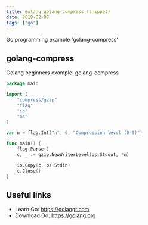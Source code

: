 ```yaml
---
title: Golang golang-compress (snippet)
date: 2019-02-07
tags: ["go"]
---
```

Go programming example 'golang-compress'


## golang-compress

Golang beginners example: golang-compress

```go
package main

import (
	"compress/gzip"
	"flag"
	"io"
	"os"
)

var n = flag.Int("n", 6, "Compression level (0-9)")

func main() {
	flag.Parse()
	c, _ := gzip.NewWriterLevel(os.Stdout, *n)

	io.Copy(c, os.Stdin)
	c.Close()
}

```

## Useful links

- Learn Go: https://golangr.com
- Download Go: https://golang.org
